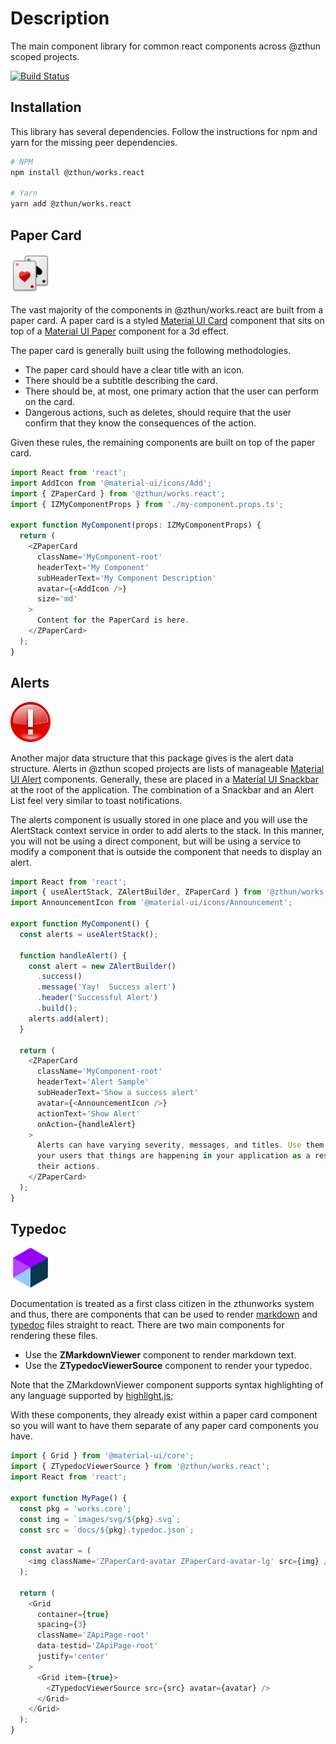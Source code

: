 # Description

The main component library for common react components across @zthun scoped projects.

[![Build Status](https://travis-ci.com/zthun/works.svg?branch=master)](https://travis-ci.com/zthun/works)

## Installation

This library has several dependencies. Follow the instructions for npm and yarn for the missing peer dependencies.

```sh
# NPM
npm install @zthun/works.react

# Yarn
yarn add @zthun/works.react
```

## Paper Card

![Paper Card](images/png/works.react.card.png)

The vast majority of the components in @zthun/works.react are built from a paper card. A paper card is a styled [Material UI Card](https://material-ui.com/components/cards/) component that sits on top of a [Material UI Paper](https://material-ui.com/components/paper/) component for a 3d effect.

The paper card is generally built using the following methodologies.

- The paper card should have a clear title with an icon.
- There should be a subtitle describing the card.
- There should be, at most, one primary action that the user can perform on the card.
- Dangerous actions, such as deletes, should require that the user confirm that they know the consequences of the action.

Given these rules, the remaining components are built on top of the paper card.

```ts
import React from 'react';
import AddIcon from '@material-ui/icons/Add';
import { ZPaperCard } from '@zthun/works.react';
import { IZMyComponentProps } from './my-component.props.ts';

export function MyComponent(props: IZMyComponentProps) {
  return (
    <ZPaperCard
      className='MyComponent-root'
      headerText='My Component'
      subHeaderText='My Component Description'
      avatar={<AddIcon />}
      size='md'
    >
      Content for the PaperCard is here.
    </ZPaperCard>
  );
}
```

## Alerts

![Alert](images/png/works.react.alert.png)

Another major data structure that this package gives is the alert data structure. Alerts in @zthun scoped projects are lists of manageable [Material UI Alert](https://material-ui.com/components/alert/) components. Generally, these are placed in a [Material UI Snackbar](https://material-ui.com/components/snackbars/) at the root of the application. The combination of a Snackbar and an Alert List feel very similar to toast notifications.

The alerts component is usually stored in one place and you will use the AlertStack context service in order to add alerts to the stack. In this manner, you will not be using a direct component, but will be using a service to modify a component that is outside the component that needs to display an alert.

```ts
import React from 'react';
import { useAlertStack, ZAlertBuilder, ZPaperCard } from '@zthun/works.react';
import AnnouncementIcon from '@material-ui/icons/Announcement';

export function MyComponent() {
  const alerts = useAlertStack();

  function handleAlert() {
    const alert = new ZAlertBuilder()
      .success()
      .message('Yay!  Success alert')
      .header('Successful Alert')
      .build();
    alerts.add(alert);
  }

  return (
    <ZPaperCard
      className='MyComponent-root'
      headerText='Alert Sample'
      subHeaderText='Show a success alert'
      avatar={<AnnouncementIcon />}
      actionText='Show Alert'
      onAction={handleAlert}
    >
      Alerts can have varying severity, messages, and titles. Use them to notify
      your users that things are happening in your application as a result of
      their actions.
    </ZPaperCard>
  );
}
```

## Typedoc

![Typedoc](images/png/works.react.typedoc.png)

Documentation is treated as a first class citizen in the zthunworks system and thus, there are components that can be used to render [markdown](https://www.markdownguide.org/) and [typedoc](https://typedoc.org/) files straight to react. There are two main components for rendering these files.

- Use the **ZMarkdownViewer** component to render markdown text.
- Use the **ZTypedocViewerSource** component to render your typedoc.

Note that the ZMarkdownViewer component supports syntax highlighting of any language supported by [highlight.js](https://highlightjs.org/);

With these components, they already exist within a paper card component so you will want to have them separate of any paper card components you have.

```ts
import { Grid } from '@material-ui/core';
import { ZTypedocViewerSource } from '@zthun/works.react';
import React from 'react';

export function MyPage() {
  const pkg = 'works.core';
  const img = `images/svg/${pkg}.svg`;
  const src = `docs/${pkg}.typedoc.json`;

  const avatar = (
    <img className='ZPaperCard-avatar ZPaperCard-avatar-lg' src={img} />
  );

  return (
    <Grid
      container={true}
      spacing={3}
      className='ZApiPage-root'
      data-testid='ZApiPage-root'
      justify='center'
    >
      <Grid item={true}>
        <ZTypedocViewerSource src={src} avatar={avatar} />
      </Grid>
    </Grid>
  );
}
```
